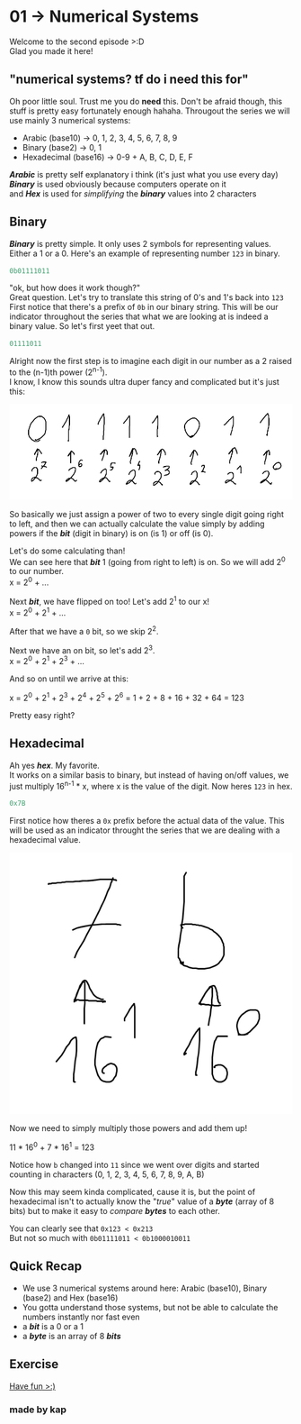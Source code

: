 # 01 -> Numerical Systems

Welcome to the second episode >:D<br>
Glad you made it here!

## "numerical systems? tf do i need this for"

Oh poor little soul. Trust me you do **need** this.
Don't be afraid though, this stuff is pretty easy fortunately
enough hahaha. Througout the series we will use mainly 3 numerical systems:

- Arabic (base10) -> 0, 1, 2, 3, 4, 5, 6, 7, 8, 9
- Binary (base2) -> 0, 1
- Hexadecimal (base16) -> 0-9 + A, B, C, D, E, F

***Arabic*** is pretty self explanatory i think (it's just what you use every day)<br>
***Binary*** is used obviously because computers operate on it<br>
and ***Hex*** is used for *simplifying* the ***binary*** values into 2 characters

## Binary

***Binary*** is pretty simple. It only uses 2 symbols for representing values.<br>
Either a 1 or a 0. Here's an example of representing number `123` in binary.

```c
0b01111011
```

"ok, but how does it work though?"<br>
Great question. Let's try to translate this string of 0's and 1's back into `123`<br>
First notice that there's a prefix of `0b` in our binary string.
This will be our indicator throughout the series that what we are looking at
is indeed a binary value. So let's first yeet that out.

```c
01111011
```

Alright now the first step is to imagine each digit in our number as a 2
raised to the (n-1)th power (2<sup>n-1</sup>).<br>
I know, I know this sounds ultra duper fancy and complicated but it's just this:

![Assigned powers of 2](assets/01_0_binary_pow2.png)

So basically we just assign a power of two to every single digit going right to left,
and then we can actually calculate the value simply by adding powers if the ***bit***
(digit in binary) is on (is 1) or off (is 0).

Let's do some calculating than!<br>
We can see here that ***bit*** 1 (going from right to left) is on. So we will add
2<sup>0</sup> to our number.<br>
x = 2<sup>0</sup> + ...

Next ***bit***, we have flipped on too! Let's add 2<sup>1</sup> to our x!<br>
x = 2<sup>0</sup> + 2<sup>1</sup> + ...

After that we have a `0` bit, so we skip 2<sup>2</sup>.

Next we have an on bit, so let's add 2<sup>3</sup>.<br>
x = 2<sup>0</sup> + 2<sup>1</sup> + 2<sup>3</sup> + ...

And so on until we arrive at this:

x = 2<sup>0</sup> + 2<sup>1</sup> + 2<sup>3</sup> + 2<sup>4</sup> +
2<sup>5</sup> + 2<sup>6</sup> = 1 + 2 + 8 + 16 + 32 + 64 = 123

Pretty easy right?

## Hexadecimal

Ah yes ***hex***. My favorite.<br>
It works on a similar basis to binary, but instead of having on/off values, we just
multiply 16<sup>n-1</sup> * x, where x is the value of the digit.
Now heres `123` in hex.

```c
0x7B
```

First notice how theres a `0x` prefix before the actual data of the value. This will
be used as an indicator throught the series that we are dealing with a hexadecimal
value.

![Assigned powers of 16](assets/01_1_hex_pow16.png)

Now we need to simply multiply those powers and add them up!

11 * 16<sup>0</sup> + 7 * 16<sup>1</sup> = 123

Notice how `b` changed into `11` since we went over digits and started counting in
characters (0, 1, 2, 3, 4, 5, 6, 7, 8, 9, A, B)

Now this may seem kinda complicated, cause it is, but the point of hexadecimal
isn't to actually know the "*true*" value of a ***byte*** (array of 8 bits)
but to make it easy to *compare* ***bytes*** to each other.<br>

You can clearly see that `0x123 < 0x213` <br>
But not so much with `0b01111011 < 0b1000010011`

## Quick Recap

- We use 3 numerical systems around here: Arabic (base10), Binary (base2)
and Hex (base16)
- You gotta understand those systems, but not be able to calculate the
numbers instantly nor fast even
- a ***bit*** is a 0 or a 1
- a ***byte*** is an array of 8 ***bits***

## Exercise

[Have fun >:)](exercise.md)

### made by kap
